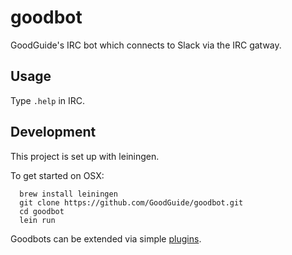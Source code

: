 # goodbot

GoodGuide's IRC bot which connects to Slack via the IRC gatway.

## Usage

Type `.help` in IRC.

## Development

This project is set up with leiningen.

To get started on OSX:
``` shell
  brew install leiningen
  git clone https://github.com/GoodGuide/goodbot.git
  cd goodbot
  lein run
```

Goodbots can be extended via simple [plugins](src/goodbot/plugins/).
